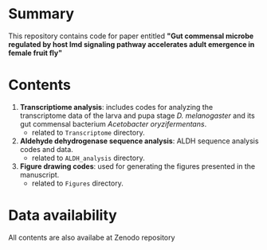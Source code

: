 # Summary
This repository contains code for paper entitled **"Gut commensal microbe regulated by host Imd signaling pathway accelerates adult emergence in female fruit fly"**

# Contents
1. **Transcriptiome analysis**: includes codes for analyzing the transcriptome data of the larva and pupa stage *D. melanogaster* and its gut commensal bacterium *Acetobacter oryzifermentans*.
   - related to `Transcriptome` directory.
2. **Aldehyde dehydrogenase sequence analysis**: ALDH  sequence analysis codes and data.
   - related to `ALDH_analysis` directory.
3. **Figure drawing codes**: used for generating the figures presented in the manuscript.
   - related to `Figures` directory.

# Data availability
All contents are also availabe at Zenodo repository
